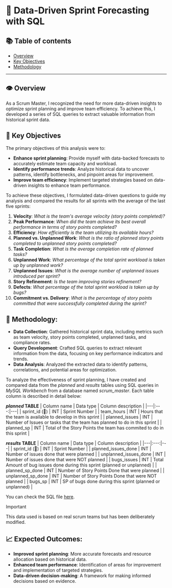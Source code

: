 # :mag_right: Data-Driven Sprint Forecasting with SQL

## 📚 Table of contents

- [Overview](#overview)
- [Key Objectives](#key-objectives)
- [Methodology](#methodology)

***

## :eye: Overview

As a Scrum Master, I recognized the need for more data-driven insights to optimize sprint planning and improve team efficiency. To achieve this, I developed a series of SQL queries to extract valuable information from historical sprint data.

## 🎯 Key Objectives

The primary objectives of this analysis were to:

- **Enhance sprint planning**: Provide myself with data-backed forecasts to accurately estimate team capacity and workload.
- **Identify performance trends**: Analyze historical data to uncover patterns, identify bottlenecks, and pinpoint areas for improvement.
- **Improve team efficiency**: Implement targeted strategies based on data-driven insights to enhance team performance.

To achieve these objectives, I formulated data-driven questions to guide my analysis and compared the results for all sprints with the average of the last five sprints:

1. **Velocity**: _What is the team's average velocity (story points completed)?_
2. **Peak Performance**: _When did the team achieve its best overall performance in terms of story points completed?_ 
3. **Efficiency**: _How efficiently is the team utilizing its available hours?_
4. **Planned vs. Unplanned Work**: _What is the ratio of planned story points completed to unplanned story points completed?_ 
5. **Task Completion**: _What is the average completion rate of planned tasks?_
6. **Unplanned Work**: _What percentage of the total sprint workload is taken up by unplanned work?_
7. **Unplanned Issues**: _What is the average number of unplanned issues introduced per sprint?_ 
8. **Story Refinement**: _Is the team improving stories refinement?_
9. **Defects**: _What percentage of the total sprint workload is taken up by bugs?_
10. **Commitment vs. Delivery**: _What is the percentage of story points committed that were successfully completed during the sprint?_ 


## 📖 Methodology:

- **Data Collection**: Gathered historical sprint data, including metrics such as team velocity, story points completed, unplanned tasks, and compliance rates.
- **Query Development**: Crafted SQL queries to extract relevant information from the data, focusing on key performance indicators and trends.
- **Data Analysis**: Analyzed the extracted data to identify patterns, correlations, and potential areas for optimization.

To analyze the effectiveness of sprint planning, I have created and compared data from the _planned_ and _results_ tables using SQL queries in _MySQL Workbench_ from a database named _scrum_master_. Each table column is described in detail below:

**_planned_ TABLE**
| Column name | Data type | Column description |
|---|:---:|---|
| sprint_id (🔑) | INT | Sprint Number | 
| team_hours | INT | Hours that the team is available to develop in this sprint |
| planned_issues | INT | Number of Issues or tasks that the team has planned to do in this sprint |
| planned_sp | INT | Total of the Story Points the team has commited to do in this sprint |


**_results_ TABLE**
| Column name | Data type | Column description |
|---|:---:|---|
| sprint_id (🔑) | INT | Sprint Number | 
| planned_issues_done | INT | Number of issues done that were planned |
| unplanned_issues_done | INT | Number of issues done that were NOT planned |
| bugs_issues | INT | Total Amount of bug issues done during this sprint (planned or unplanned) |
| planned_sp_done	| INT | Number of Story Points Done that were planned |
| unplanned_sp_done | INT | Number of Story Points Done that were NOT planned |
| bugs_sp | INT | SP of bugs done during this sprint (planned or unplanned) |

You can check the SQL file [here](https://github.com/XaviVelasco/).

> [!IMPORTANT]
> This data used is based on real scrum teams but has been deliberately modified.

## 📈 Expected Outcomes:

- **Improved sprint planning**: More accurate forecasts and resource allocation based on historical data.
- **Enhanced team performance**: Identification of areas for improvement and implementation of targeted strategies.
- **Data-driven decision-making**: A framework for making informed decisions based on evidence.

